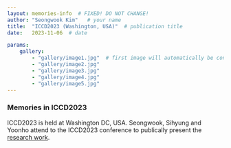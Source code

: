 ```yaml
---
layout: memories-info  # FIXED! DO NOT CHANGE!
author: "Seongwook Kim"   # your name
title:  "ICCD2023 (Washington, USA)"  # publication title
date:   2023-11-06  # date

params:
    gallery:
        - "gallery/image1.jpg"  # first image will automatically be considered as a thumbnail
        - "gallery/image2.jpg"
        - "gallery/image3.jpg"
        - "gallery/image4.jpg"
        - "gallery/image5.jpg"
---
```


<!-- ADD BLOG CONTENTS HERE (Markdown Area) -->

### Memories in ICCD2023

ICCD2023 is held at Washington DC, USA. Seongwook, Sihyung and Yoonho attend to the ICCD2023 conference to publically present the [research work].

[research work]: /publications/231106-conveyor-sa/